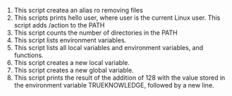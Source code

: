 1. This script createa an alias ro removing files
1. This scripts prints hello user, where user is the current Linux user.
This script adds /action to the PATH
3. This script counts the number of directories in the PATH
4. This script lists environment variables.
5. This script lists all local variables and environment variables, and functions.
6. This script creates a new local variable.
7. This script creates a new global variable.
8. This script prints the result of the addition of 128 with the value stored in the environment variable TRUEKNOWLEDGE, followed by a new line.
